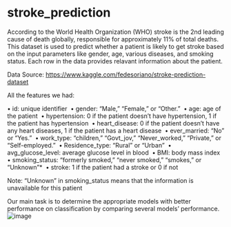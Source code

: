 # stroke_prediction
According to the World Health Organization (WHO) stroke is the 2nd leading cause of death globally, responsible for approximately 11% of total deaths. This dataset is used to predict whether a patient is likely to get stroke based on the input parameters like gender, age, various diseases, and smoking status. Each row in the data provides relavant information about the patient.

Data Source: https://www.kaggle.com/fedesoriano/stroke-prediction-dataset

All the features we had:

•	id: unique identifier 
•	gender: “Male,” “Female,” or “Other.” 
•	age: age of the patient 
•	hypertension: 0 if the patient doesn’t have hypertension, 1 if the patient has hypertension 
•	heart_disease: 0 if the patient doesn’t have any heart diseases, 1 if the patient has a heart disease 
•	ever_married: “No” or “Yes.” 
•	work_type: “children,” “Govt_jov,” “Never_worked,” “Private,” or “Self-employed.” 
•	Residence_type: “Rural” or “Urban” 
•	avg_glucose_level: average glucose level in blood 
•	BMI: body mass index 
•	smoking_status: “formerly smoked,” “never smoked,” “smokes,” or “Unknown”* 
•	stroke: 1 if the patient had a stroke or 0 if not  

Note: “Unknown” in smoking_status means that the information is unavailable for this patient

Our main task is to determine the appropriate models with better performance on classification by comparing several models’ performance.
![image](https://user-images.githubusercontent.com/71058125/117481956-e90b1800-af8d-11eb-8ac8-b8997556679e.png)

